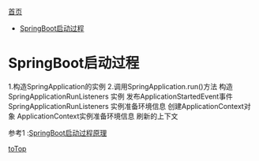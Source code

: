 <a id = "jump">[首页](/README.md)</a>

<!-- TOC -->

- [SpringBoot启动过程](#springboot启动过程)

<!-- /TOC -->

# SpringBoot启动过程
1.构造SpringApplication的实例
2.调用SpringApplication.run()方法
构造SpringApplicationRunListeners 实例
发布ApplicationStartedEvent事件
SpringApplicationRunListeners 实例准备环境信息
创建ApplicationContext对象
ApplicationContext实例准备环境信息
刷新的上下文


参考1 :[SpringBoot启动过程原理](https://blog.csdn.net/u010811939/article/details/80592461)

[toTop](#jump)